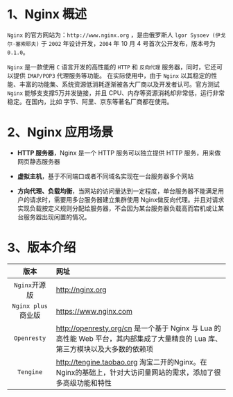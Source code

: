 # 1、Nginx 概述

`Nginx` 的官方网站为：`http://www.nginx.org` ，是由俄罗斯人 `lgor Sysoev (伊戈尔·塞索耶夫)` 于 `2002` 年设计开发，`2004` 年 10 月 4 号首次公开发布，版本号为 `0.1.0`。 

`Nginx` 是一款使用 `C` 语言开发的高性能的 `HTTP` 和 `反向代理` 服务器，同时，它还可以提供 `IMAP/POP3` 代理服务等功能。 在实际使用中，由于 `Nginx` 以其稳定的性能、丰富的功能集、系统资源低消耗逐渐被各大厂商以及开发者认可。官方测试 `Nginx` 能够支支撑5万并发链接，并且 CPU、内存等资源消耗却非常低，运行非常稳定。在国内，比如 字节、阿里、京东等著名厂商都在使用。
 
# 2、Nginx 应用场景

- **HTTP 服务器**，Nginx 是一个 HTTP 服务可以独立提供 HTTP 服务，用来做网页静态服务器

- **虚拟主机**，基于不同端口或者不同域名实现在一台服务器多个网站

- **方向代理、负载均衡**，当网站的访问量达到一定程度，单台服务器不能满足用户的请求时，需要用多台服务器建立集群使用 Nginx做反向代理。并且对请求实现负载按定义规则分配给服务器，不会因为某台服务器负载高而宕机或让某台服务器出现闲置的情况。


# 3、版本介绍
| **版本**|**网址**|
|:------:|:------|
|`Nginx`开源版|http://nginx.org |
|`Nginx plus` 商业版|https://www.nginx.com |
|`Openresty`|http://openresty.org/cn 是一个基于 Nginx 与 Lua 的高性能 Web 平台，其内部集成了大量精良的 Lua 库、第三方模块以及大多数的依赖项|
|`Tengine`|http://tengine.taobao.org 淘宝二开的Nginx。在Nginx的基础上，针对大访问量网站的需求，添加了很多高级功能和特性|

